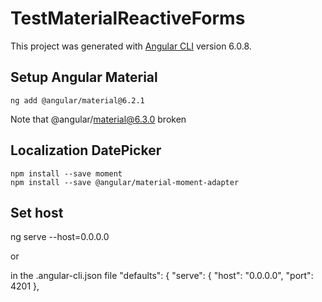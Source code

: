 # TestMaterialReactiveForms

This project was generated with [Angular CLI](https://github.com/angular/angular-cli) version 6.0.8.

## Setup Angular Material

``` npm
ng add @angular/material@6.2.1
```

Note that @angular/material@6.3.0 broken

## Localization DatePicker

``` npm
npm install --save moment
npm install --save @angular/material-moment-adapter
```

## Set host

ng serve --host=0.0.0.0

or

in the .angular-cli.json file
"defaults": { "serve": { "host": "0.0.0.0", "port": 4201 },
